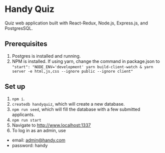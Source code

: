 # Handy Quiz

Quiz web application built with React-Redux, Node.js, Express.js, and PostgresSQL.

## Prerequisites

1. Postgres is installed and running.
2. NPM is installed. If using yarn, change the command in package.json to `"start": "NODE_ENV='development' yarn build-client-watch & yarn server -e html,js,css --ignore public --ignore client"`


## Set up

1. `npm i`.
2. `createdb handyquiz`, which will create a new database.
3. `npm run seed`, which will fill the database with a few submitted applicants.
4. `npm run start`
5. Navigate to http://www.localhost:1337
6. To log in as an admin, use
  - email: admin@handy.com
  - password: handy
